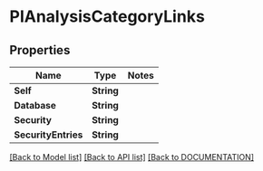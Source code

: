 # PIAnalysisCategoryLinks

## Properties
Name | Type | Notes
------------ | ------------- | -------------
**Self** | **String**
**Database** | **String**
**Security** | **String**
**SecurityEntries** | **String**

[[Back to Model list]](../../DOCUMENTATION.md#documentation-for-models) [[Back to API list]](../../DOCUMENTATION.md#documentation-for-api-endpoints) [[Back to DOCUMENTATION]](../../DOCUMENTATION.md)
